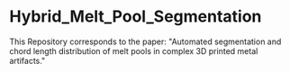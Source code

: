 # Hybrid_Melt_Pool_Segmentation

This Repository corresponds to the paper: "Automated segmentation and chord length distribution of melt pools in complex 3D printed metal artifacts."

